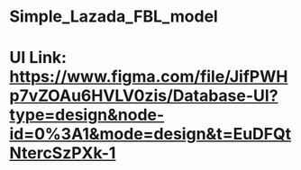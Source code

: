 ﻿# Simple_Lazada_FBL_model

# UI Link: https://www.figma.com/file/JifPWHp7vZOAu6HVLV0zis/Database-UI?type=design&node-id=0%3A1&mode=design&t=EuDFQtNtercSzPXk-1
